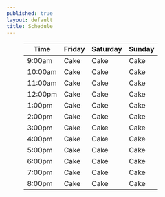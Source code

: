 ```yaml
---
published: true
layout: default
title: Schedule
---
```

<figure class='prose'>
    <div class='pad2y contain'>
      <table class='fixed'>
        <thead>
          <tr>
          	<th>Time</th>
            <th>Friday</th>
            <th>Saturday</th>
            <th>Sunday</th>
          </tr>
        </thead>
        <tbody>
          <tr>
            <td>9:00am</td>
            <td>Cake</td>
            <td>Cake</td>
            <td>Cake</td>
          </tr>
          <tr>
            <td>10:00am</td>
            <td>Cake</td>
            <td>Cake</td>
            <td>Cake</td>
          </tr>
          <tr>
            <td>11:00am</td>
            <td>Cake</td>
            <td>Cake</td>
            <td>Cake</td>
          </tr>
          <tr>
            <td>12:00pm</td>
            <td>Cake</td>
            <td>Cake</td>
            <td>Cake</td>
          </tr>
          <tr>
            <td>1:00pm</td>
            <td>Cake</td>
            <td>Cake</td>
            <td>Cake</td>
          </tr>
          <tr>
            <td>2:00pm</td>
            <td>Cake</td>
            <td>Cake</td>
            <td>Cake</td>
          </tr>
          <tr>
            <td>3:00pm</td>
            <td>Cake</td>
            <td>Cake</td>
            <td>Cake</td>
          </tr>
          <tr>
            <td>4:00pm</td>
            <td>Cake</td>
            <td>Cake</td>
            <td>Cake</td>
          </tr>
          <tr>
            <td>5:00pm</td>
            <td>Cake</td>
            <td>Cake</td>
            <td>Cake</td>
          </tr>
          <tr>
            <td>6:00pm</td>
            <td>Cake</td>
            <td>Cake</td>
            <td>Cake</td>
          </tr>
          <tr>
            <td>7:00pm</td>
            <td>Cake</td>
            <td>Cake</td>
            <td>Cake</td>
          </tr>
          <tr>
            <td>8:00pm</td>
            <td>Cake</td>
            <td>Cake</td>
            <td>Cake</td>
          </tr>
        </tbody>
      </table>
    </div>
 </figure>